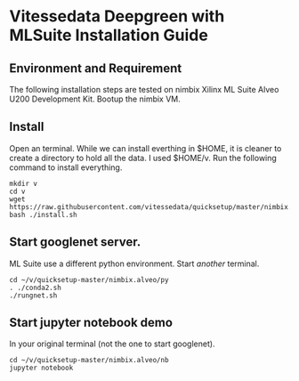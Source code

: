 # Vitessedata Deepgreen with MLSuite Installation Guide

## Environment and Requirement
The following installation steps are tested on nimbix Xilinx ML Suite Alveo U200 Development Kit. Bootup the nimbix VM. 

## Install
Open an terminal.  While we can install everthing in $HOME, it is 
cleaner to create a directory to hold all the data.   I used $HOME/v.
Run the following command to install everything.
```
mkdir v
cd v
wget https://raw.githubusercontent.com/vitessedata/quicksetup/master/nimbix.alveo/install.sh 
bash ./install.sh
```

## Start googlenet server.
ML Suite use a different python environment.  Start *another* terminal.
```
cd ~/v/quicksetup-master/nimbix.alveo/py
. ./conda2.sh
./rungnet.sh
```

## Start jupyter notebook demo
In your original terminal (not the one to start googlenet).
```
cd ~/v/quicksetup-master/nimbix.alveo/nb
jupyter notebook
```
